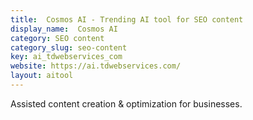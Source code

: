 ```yaml
---
title:  Cosmos AI - Trending AI tool for SEO content
display_name:  Cosmos AI
category: SEO content
category_slug: seo-content
key: ai_tdwebservices_com
website: https://ai.tdwebservices.com/
layout: aitool
---
```


Assisted content creation & optimization for businesses.
